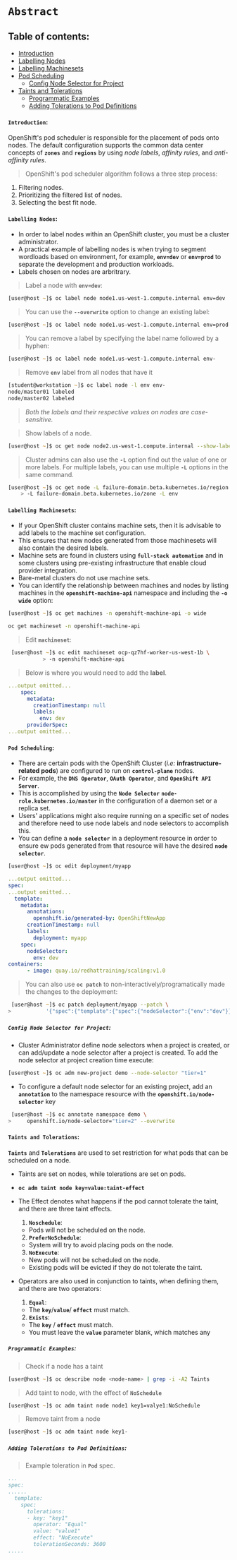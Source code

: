 # **`Abstract`**

## **Table of contents**:
  - [Introduction](#introduction)
  - [Labelling Nodes](#labelling-nodes)
  - [Labelling Machinesets](#labelling-machinesets)
  - [Pod Scheduling](#pod-scheduling)
    - [Config Node Selector for Project](#config-node-selector-for-project)
  - [Taints and Tolerations](#taints-and-tolerations)
    - [Programmatic Examples](#programmatic-examples)
    - [Adding Tolerations to Pod Definitions](#adding-tolerations-to-pod-definition)
 
#### **`Introduction`**:

OpenShift's pod scheduler is responsible for the placement of pods onto nodes. The default configuration supports the common data center concepts of **`zones`** and **`regions`** by using *node labels*, *affinity rules*, and *anti-affinity rules*.

> OpenShift's pod scheduler algorithm follows a three step process:

1. Filtering nodes.
2. Prioritizing the filtered list of nodes.
3. Selecting the best fit node.


#### **`Labelling Nodes`**:

- In order to label nodes within an OpenShift cluster, you must be a cluster administrator. 
- A practical example of labelling nodes is when trying to segment wordloads based on environment, for example, **`env=dev`** or **`env=prod`** to separate the development and production workloads. 
- Labels chosen on nodes are arbritrary.

> Label a node with **`env=dev`**:

```zsh
[user@host ~]$ oc label node node1.us-west-1.compute.internal env=dev
```

> You can use the **`--overwrite`** option to change an existing label:

```zsh
[user@host ~]$ oc label node node1.us-west-1.compute.internal env=prod --overwrite
```

> You can remove a label by specifying the label name followed by a hyphen:

```zsh
[user@host ~]$ oc label node node1.us-west-1.compute.internal env-
```

> Remove **`env`** label from all nodes that have it 
```zsh
[student@workstation ~]$ oc label node -l env env- 
node/master01 labeled
node/master02 labeled
```
> *Both the labels and their respective values on nodes are case-sensitive.*

> Show labels of a node.

```zsh
[user@host ~]$ oc get node node2.us-west-1.compute.internal --show-labels 
```

>  Cluster admins can also use the **`-L`** option find out the value of one or more labels. For multiple labels, you can use multiple **`-L`** options in the same command.

```zsh
[user@host ~]$ oc get node -L failure-domain.beta.kubernetes.io/region \ 
    > -L failure-domain.beta.kubernetes.io/zone -L env
```

#### **`Labelling Machinesets`**:

- If your OpenShift cluster contains machine sets, then it is advisable to add labels to the machine set configuration. 
- This ensures that new nodes generated from those machinesets will also contain the desired labels.
-  Machine sets are found in clusters using **`full-stack automation`** and in some clusters using pre-existing infrastructure that enable cloud provider integration. 
- Bare-metal clusters do not use machine sets.
- You can identify the relationship between machines and nodes by listing machines in the **`openshift-machine-api`** namespace and including the **`-o wide`** option:

```zsh
[user@host ~]$ oc get machines -n openshift-machine-api -o wide
```
```zsh
oc get machineset -n openshift-machine-api
```

> Edit **`machineset`**:

```zsh
 [user@host ~]$ oc edit machineset ocp-qz7hf-worker-us-west-1b \
           > -n openshift-machine-api
 ```

> Below is where you would need to add the **label**.

```yaml 
...output omitted...
    spec:
      metadata:
        creationTimestamp: null
        labels:
          env: dev
      providerSpec:
...output omitted...
```


#### **`Pod Scheduling`**:

- There are certain pods with the OpenShift Cluster (*i.e:* **infrastructure-related pods**) are configured to run on **`control-plane`** nodes.
- For example, the **`DNS Operator`**, **`OAuth Operator`**, and **`OpenShift API Server`**. 
- This is accomplished by using the **`Node Selector`** **`node-role.kubernetes.io/master`** in the configuration of a daemon set or a replica set.
- Users' applications might also require running on a specific set of nodes and therefore need to use node labels and node selectors to accomplish this.
- You can define a **`node selector`** in a deployment resource in order to ensure ew pods generated from that resource will have the desired **`node selector`**. 

```zsh
[user@host ~]$ oc edit deployment/myapp
```

```yaml 
...output omitted...
spec:
...output omitted...
  template:
    metadata:
      annotations:
        openshift.io/generated-by: OpenShiftNewApp
      creationTimestamp: null
      labels:
        deployment: myapp
    spec:
      nodeSelector:
        env: dev
containers:
      - image: quay.io/redhattraining/scaling:v1.0
```

> You can also use **`oc patch`** to non-interactively/programatically made the changes to the deployment:

```zsh
 [user@host ~]$ oc patch deployment/myapp --patch \
>           '{"spec":{"template":{"spec":{"nodeSelector":{"env":"dev"}}}}}'
```

##### **`Config Node Selector for Project`**:

- Cluster Administrator define node selectors when a project is created, or can add/update a node selector after a project is created. To add the node selector at project creation time execute:

```zsh
[user@host ~]$ oc adm new-project demo --node-selector "tier=1"
```
- To configure a default node selector for an existing project, add an **`annotation`** to the namespace resource with the **`openshift.io/node-selector`** key

```zsh
 [user@host ~]$ oc annotate namespace demo \
>     openshift.io/node-selector="tier=2" --overwrite
```

#### **`Taints and Tolerations`**:

**`Taints`** and **`Tolerations`** are used to set restriction for what pods that can be scheduled on a node. 
- Taints are set on nodes, while tolerations are set on pods.
- **`oc adm taint node key=value:taint-effect`**
- The Effect denotes what happens if the pod cannot tolerate the taint, and there are three taint effects.
  1. **`Noschedule`**: 
    - Pods will not be scheduled on the node.
  2. **`PreferNoSchedule`**: 
    - System will try to avoid placing pods on the node.
  3. **`NoExecute`**: 
    - New pods will not be scheduled on the node. 
    - Existing pods will be evicted if they do not tolerate the taint.

- Operators are also used in conjunction to taints, when defining them, and there are two operators:
  1. **`Equal`**:   
    - The **`key`**/**`value`**/ **`effect`** must match. 
  2. **`Exists`**:
    - The **`key`** / **`effect`** must match. 
    - You must leave the **`value`** parameter blank, which matches any

##### **`Programmatic Examples`**:

> Check if a node has a taint

```zsh
[user@host ~]$ oc describe node <node-name> | grep -i -A2 Taints
```

> Add taint to node, with the effect of **`NoSchedule`**

```zsh
[user@host ~]$ oc adm taint node node1 key1=valye1:NoSchedule
```

> Remove taint from a node

```zsh
[user@host ~]$ oc adm taint node key1-
```

##### **`Adding Tolerations to Pod Definitions`**:

> Example toleration in **`Pod`** spec.

```yaml 
...
spec:
......
  template:
    spec:
      tolerations:
      - key: "key1"
        operator: "Equal"
        value: "value1"
        effect: "NoExecute"
        tolerationSeconds: 3600
.....         
```









